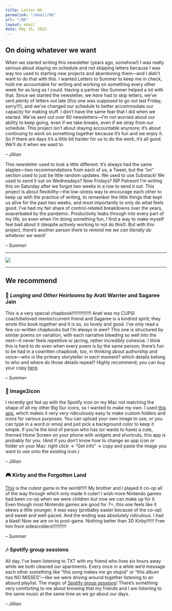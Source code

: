 ```yaml
---
title: Letter 86
permalink: "/email/86"
url: "/86"
layout: email
date: May 15, 2022
---
```


## On doing whatever we want

When we started writing this newsletter (years ago, somehow!) I was really serious about staying on schedule and not skipping letters because I was way too used to starting new projects and abandoning them—and I didn’t want to do that with this. I wanted Letters to Summer to keep me in check, hold me accountable for writing and working on something every other week for as long as I could. Having a partner like Summer helped a lot with that. Since we started the newsletter, we *have* had to skip letters, we’ve sent *plenty* of letters out late (this one was supposed to go out last Friday, sorry!!!), and we’ve changed our schedule to better accommodate our capacity for making stuff. I don’t have the same fear that I did when we started. We’ve sent out over 80 newsletters—I’m not worried about our ability to keep going, even if we take breaks, even if we stray from our schedule. This project isn’t about staying accountable anymore; it’s about continuing to work on something together because it’s fun and we enjoy it. So if there are days it’s a little bit harder for us to do the work, it’s all good. We’ll do it when we want to.

– *Jillian*

This newsletter used to look a little different. It’s always had the same staples—two recommendations from each of us, a Tweet, but the “on” section used to just be little random updates. We used to use Substack! We used to send it out on Wednesdays? Now Fridays? RIP Patreon! I’m writing this on Saturday after we forgot two weeks in a row to send it out. This project is about flexibility—the low-stress way to encourage each other to keep up with the practice of writing, to remember the little things that kept us alive for the past two weeks, and most importantly to only do what feels good. I’ve had my fair share of control-related breakdowns over the years, exacerbated by the pandemic. Productivity leaks through into every part of my life, so even when I’m doing something fun, I find a way to make myself feel bad about it (despite actively working to not do this!). But with this project, there’s another person there to remind me *we can literally do whatever we want!* 

– *Summer*

<hr>

<a href="https://twitter.com/dannydevito/status/4924648679">
  <img src="/assets/images/tweets/86.jpeg" class="tweet">
</a>

<hr>

## We recommend

### 📖 *Longing and Other Heirlooms* by Arati Warrier and Sagaree Jain

This is a very special chapbook!!!!!!!!!!!!!!! Arati was my CUPSI coach/beloved mentor/current friend and Sagaree is a kindred spirit; they wrote this book together and it is so, so lovely and good. I’ve only read a few co-written chapbooks but I’m always in awe? This one is structured by similar poems on variation, with each narrative bleeding so well into the next—it never feels repetitive or jarring, rather incredibly cohesive. I think this is hard to do even when every poem is by the same person; there’s fun to be had in a cowritten chapbook, too, in thinking about authorship and voice—who is the primary storyteller in each moment? which details belong to who and where do those details repeat? Highly recommend; you can buy your copy [here](https://www.paypal.com/donate/?hosted_button_id=3H3W4FCX7VE6S).

– *Summer*

### 📱 Image2icon

I recently got fed up with the Spotify icon on my Mac not matching the shape of all my other Big Sur icons, so I wanted to make my own. I used [this app](https://img2icnsapp.com), which makes it very very ridiculously easy to make custom folders and icons for various purposes. You can upload your own image to use, or you can type in a word or emoji and just pick a background color to keep it simple. If you’re the kind of person who has (or wants to have) a cute, themed Home Screen on your phone with widgets and shortcuts, this app is probably for you. (And if you don’t know how to change an app icon or folder on your Mac: right click → “Get info” → copy and paste the image you want to use onto the existing icon.)

– *Jillian*

### 🎮 Kirby and the Forgotten Land

[This](https://www.nintendo.com/store/products/kirby-and-the-forgotten-land-switch/) is the cutest game in the world!!!!! My brother and I played it co-op all of the way through which only made it cuter! I wish more Nintendo games had been co-op when we were children but now we can make up for it. Even though most Nintendo games are good for 7+, this one feels like it skews a little younger; it was easy (probably easier because of the co-op) and sweet and well-paced. And the ending was absolutely ridiculous. I had a blast! Now we are on to post-game. Nothing better than 3D Kirby!!!!!! Free him from sidescrollers!!!!!!!!!!! 

– *Summer*

### 🎶 Spotify group sessions

All day, I’ve been listening to TXT with my friend who lives six hours away while we both cleaned our apartments. Every once in a while we’d message each other something like “this song makes me go stupid” or “this album has NO MISSES”—like we were driving around together listening to an absurd playlist. The magic of [Spotify group sessions](https://support.spotify.com/us/article/group-session/)! There’s something very comforting to me about knowing that my friends and I are listening to the same music at the same time as we go about our days.

– *Jillian*